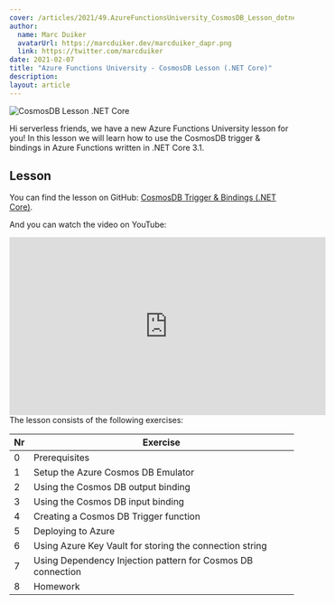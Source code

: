 ```yaml
---
cover: /articles/2021/49.AzureFunctionsUniversity_CosmosDB_Lesson_dotnetcore.png
author:
  name: Marc Duiker
  avatarUrl: https://marcduiker.dev/marcduiker_dapr.png
  link: https://twitter.com/marcduiker
date: 2021-02-07
title: "Azure Functions University - CosmosDB Lesson (.NET Core)"
description:
layout: article
---
```


![CosmosDB Lesson .NET Core](/articles/2021/49.AzureFunctionsUniversity_CosmosDB_Lesson_dotnetcore.png)

Hi serverless friends, we have a new Azure Functions University lesson for you! In this lesson we will learn how to use the CosmosDB trigger & bindings in Azure Functions written in .NET Core 3.1.

## Lesson

You can find the lesson on GitHub: [CosmosDB Trigger & Bindings (.NET Core)](https://github.com/marcduiker/azure-functions-university/blob/main/lessons/dotnetcore31/cosmosdb/README.md).

And you can watch the video on YouTube:

<iframe width="560" height="315" src="https://www.youtube.com/embed/h_vX3LrQ4l4" title="YouTube video player" frameborder="0" allow="accelerometer; autoplay; clipboard-write; encrypted-media; gyroscope; picture-in-picture" allowfullscreen></iframe>

<br>
The lesson consists of the following exercises:

|Nr|Exercise
|-|-
|0|Prerequisites
|1|Setup the Azure Cosmos DB Emulator
|2|Using the Cosmos DB output binding
|3|Using the Cosmos DB input binding
|4|Creating a Cosmos DB Trigger function
|5|Deploying to Azure
|6|Using Azure Key Vault for storing the connection string
|7|Using Dependency Injection pattern for Cosmos DB connection
|8|Homework